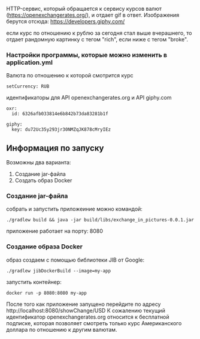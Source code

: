 HTTP-сервис, который обращается к сервису курсов валют (https://openexchangerates.org/), и отдает gif в ответ. Изображения берутся отсюда: https://developers.giphy.com/

если курс по отношению к рублю за сегодня стал выше вчерашнего, то отдает рандомную картинку с тегом "rich", если ниже с тегом "broke".

### Настройки программы, которые можно изменить в application.yml
Валюта по отношению к которой смотрится курс
```
setCurrency: RUB
```

идентификаторы для API openexchangerates.org и API giphy.com
```
oxr:
  id: 6326afb033814e6b842b73da83281b1f

giphy:
  key: du72Uc35y293jr30NMZqJK878cMryIEz
```

## Информация по запуску
Возможны два варианта:
1. Создание jar-файла
2. Создать образ Docker

### Создание jar-файла
собрать и запустить приложеиние можно командой:
```
./gradlew build && java -jar build/libs/exchange_in_pictures-0.0.1.jar
```
приложение работает на порту: 8080

### Создание образа Docker
образ создаем с помощью библиотеки JIB от Google:
```
./gradlew jibDockerBuild --image=my-app   
```
запустить контейнер:
```
docker run -p 8080:8080 my-app   
```
После того как приложение запущено перейдите по адресу http://localhost:8080/showChange/USD
К сожалению текущий идентификатор openexchangerates.org относится к бесплатной подписке, которая позволяет смотреть только курс Американского доллара по отношению к другим валютам.
